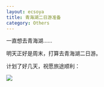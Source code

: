 ```yaml
---
layout: ecsoya
title: 青海湖二日游准备
category: Others
---
```


一直想去青海湖……

明天正好是周末，打算去青海湖二日游。

计划了好几天，祝愿旅途顺利：

![]({{site.baseurl}}/images/2015-07-17-qinghailake.gif)